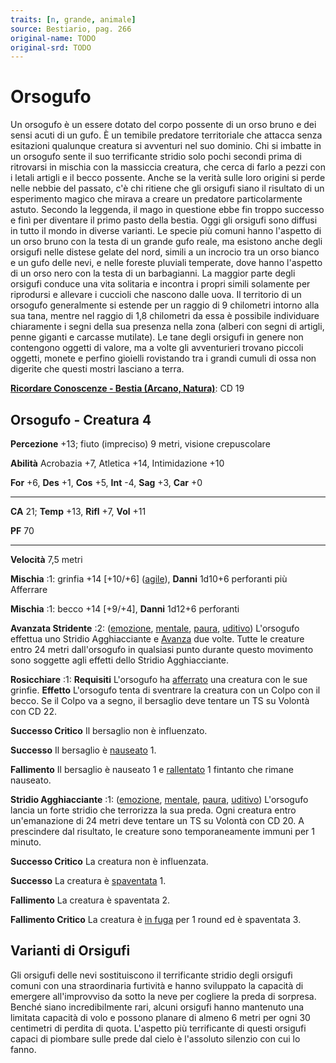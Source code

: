 ```yaml
---
traits: [n, grande, animale]
source: Bestiario, pag. 266
original-name: TODO
original-srd: TODO
---
```


# Orsogufo

Un orsogufo è un essere dotato del corpo possente di un orso bruno e dei sensi
acuti di un gufo. È un temibile predatore territoriale che attacca senza
esitazioni qualunque creatura si avventuri nel suo dominio. Chi si imbatte in un
orsogufo sente il suo terrificante stridio solo pochi secondi prima di
ritrovarsi in mischia con la massiccia creatura, che cerca di farlo a pezzi con
i letali artigli e il becco possente. Anche se la verità sulle loro origini si
perde nelle nebbie del passato, c'è chi ritiene che gli orsigufi siano il
risultato di un esperimento magico che mirava a creare un predatore
particolarmente astuto. Secondo la leggenda, il mago in questione ebbe fin
troppo successo e finì per diventare il primo pasto della bestia. Oggi gli
orsigufi sono diffusi in tutto il mondo in diverse varianti. Le specie più
comuni hanno l'aspetto di un orso bruno con la testa di un grande gufo reale, ma
esistono anche degli orsigufi nelle distese gelate del nord, simili a un
incrocio tra un orso bianco e un gufo delle nevi, e nelle foreste pluviali
temperate, dove hanno l'aspetto di un orso nero con la testa di un barbagianni.
La maggior parte degli orsigufi conduce una vita solitaria e incontra i propri
simili solamente per riprodursi e allevare i cuccioli che nascono dalle uova. Il
territorio di un orsogufo generalmente si estende per un raggio di 9 chilometri
intorno alla sua tana, mentre nel raggio di 1,8 chilometri da essa è possibile
individuare chiaramente i segni della sua presenza nella zona (alberi con segni
di artigli, penne giganti e carcasse mutilate). Le tane degli orsigufi in genere
non contengono oggetti di valore, ma a volte gli avventurieri trovano piccoli
oggetti, monete e perfino gioielli rovistando tra i grandi cumuli di ossa non
digerite che questi mostri lasciano a terra.

**[Ricordare Conoscenze - Bestia (Arcano, Natura)](/azioni/abilita/ricordare-conoscenze)**:
CD 19

## Orsogufo - Creatura 4

**Percezione** +13; fiuto (impreciso) 9 metri, visione crepuscolare

**Abilità** Acrobazia +7, Atletica +14, Intimidazione +10

**For** +6, **Des** +1, **Cos** +5, **Int** -4, **Sag** +3, **Car** +0

---

**CA** 21; **Temp** +13, **Rifl** +7, **Vol** +11

**PF** 70

---

**Velocità** 7,5 metri

**Mischia** :1: grinfia +14 \[+10/+6] ([agile](/tratti/agile)), **Danni** 1d10+6
perforanti più Afferrare

**Mischia** :1: becco +14 \[+9/+4], **Danni** 1d12+6 perforanti

**Avanzata Stridente** :2: ([emozione](/tratti/emozione),
[mentale](/tratti/mentale), [paura](/tratti/paura), [uditivo](/tratti/uditivo))
L'orsogufo effettua uno Stridio Agghiacciante e [Avanza](/azioni/avanzare) due
volte. Tutte le creature entro 24 metri dall'orsogufo in qualsiasi punto durante
questo movimento sono soggette agli effetti dello Stridio Agghiacciante.

**Rosicchiare** :1: **Requisiti** L'orsogufo ha
[afferrato](/condizioni/afferrato) una creatura con le sue grinfie. **Effetto**
L'orsogufo tenta di sventrare la creatura con un Colpo con il becco. Se il Colpo
va a segno, il bersaglio deve tentare un TS su Volontà con CD 22.

**Successo Critico** Il bersaglio non è influenzato.

**Successo** Il bersaglio è [nauseato](/condizioni/nauseato) 1.

**Fallimento** Il bersaglio è nauseato 1 e [rallentato](/condizioni/rallentato)
1 fintanto che rimane nauseato.

**Stridio Agghiacciante** :1: ([emozione](/tratti/emozione),
[mentale](/tratti/mentale), [paura](/tratti/paura), [uditivo](/tratti/uditivo))
L'orsogufo lancia un forte stridio che terrorizza la sua preda. Ogni creatura
entro un'emanazione di 24 metri deve tentare un TS su Volontà con CD 20. A
prescindere dal risultato, le creature sono temporaneamente immuni per 1 minuto.

**Successo Critico** La creatura non è influenzata.

**Successo** La creatura è [spaventata](/condizioni/spaventato) 1.

**Fallimento** La creatura è spaventata 2.

**Fallimento Critico** La creatura è [in fuga](/condizioni/in-fuga) per 1 round
ed è spaventata 3.

## **Varianti di Orsigufi**

Gli orsigufi delle nevi sostituiscono il terrificante stridio degli orsigufi
comuni con una straordinaria furtività e hanno sviluppato la capacità di
emergere all'improvviso da sotto la neve per cogliere la preda di sorpresa.
Benché siano incredibilmente rari, alcuni orsigufi hanno mantenuto una limitata
capacità di volo e possono planare di almeno 6 metri per ogni 30 centimetri di
perdita di quota. L'aspetto più terrificante di questi orsigufi capaci di
piombare sulle prede dal cielo è l'assoluto silenzio con cui lo fanno.

